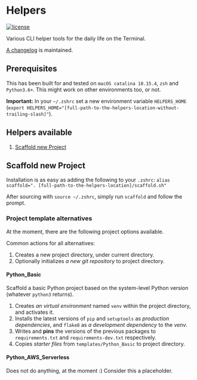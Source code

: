 # Helpers

[![license](https://img.shields.io/github/license/janikarh/helpers)](https://github.com/janikarh/helpers/blob/master/LICENSE)

Various CLI helper tools for the daily life on the Terminal.

[A changelog](CHANGELOG.md) is maintained.

## Prerequisites

This has been built for and tested on `macOS catalina 10.15.4`, `zsh` and `Python3.6+`. This might work on other environments too, or not.

**Important:** In your `~/.zshrc` set a new environment variable `HELPERS_HOME` (`export HELPERS_HOME="[full-path-to-the-helpers-location-without-trailing-slash]"`).

## Helpers available

1. [Scaffold new Project](#scaffold-new-project)


## Scaffold new Project

Installation is as easy as adding the following to your `.zshrc`:
`alias scaffold=". [full-path-to-the-helpers-location]/scaffold.sh"`

After sourcing with `source ~/.zshrc`, simply run `scaffold` and follow the prompt.

### Project template alternatives

At the moment, there are the following project options available.

Common actions for all alternatives:

1. Creates a new project directory, under current directory.
2. Optionally initializes *a new git repository* to project directory.

#### Python_Basic

Scaffold a basic Python project based on the system-level Python version (whatever `python3` returns).

1. Creates *an virtual environment* named `venv` within the project directory, and activates it.
2. Installs the latest versions of `pip` and `setuptools` as *production dependencies*, and `flake8` as *a development dependency* to the *venv*.
3. Writes and **pins** the versions of the previous packages to `requirements.txt` and `requirements-dev.txt` respectively.
4. Copies *starter files* from `templates/Python_Basic` to project directory.


#### Python_AWS_Serverless

Does not do anything, at the moment :) Consider this a placeholder.
